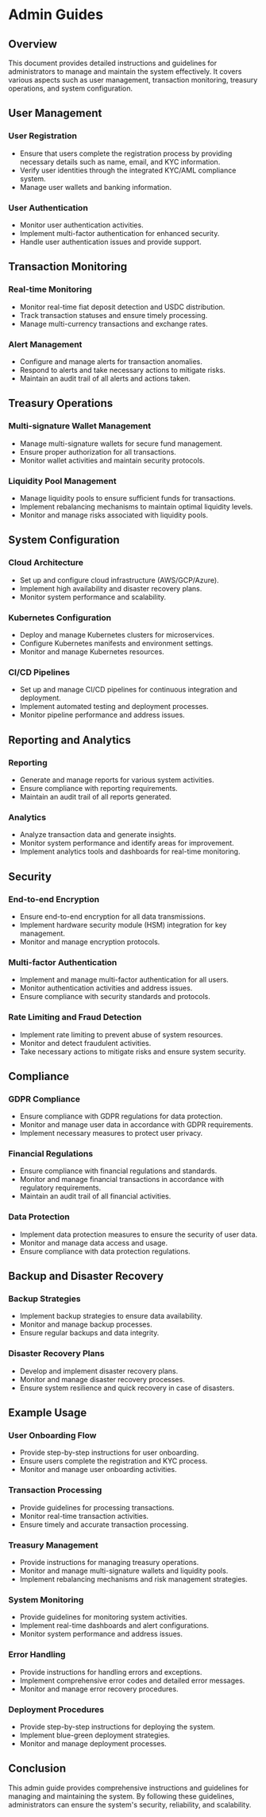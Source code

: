 # Admin Guides

## Overview

This document provides detailed instructions and guidelines for administrators to manage and maintain the system effectively. It covers various aspects such as user management, transaction monitoring, treasury operations, and system configuration.

## User Management

### User Registration
- Ensure that users complete the registration process by providing necessary details such as name, email, and KYC information.
- Verify user identities through the integrated KYC/AML compliance system.
- Manage user wallets and banking information.

### User Authentication
- Monitor user authentication activities.
- Implement multi-factor authentication for enhanced security.
- Handle user authentication issues and provide support.

## Transaction Monitoring

### Real-time Monitoring
- Monitor real-time fiat deposit detection and USDC distribution.
- Track transaction statuses and ensure timely processing.
- Manage multi-currency transactions and exchange rates.

### Alert Management
- Configure and manage alerts for transaction anomalies.
- Respond to alerts and take necessary actions to mitigate risks.
- Maintain an audit trail of all alerts and actions taken.

## Treasury Operations

### Multi-signature Wallet Management
- Manage multi-signature wallets for secure fund management.
- Ensure proper authorization for all transactions.
- Monitor wallet activities and maintain security protocols.

### Liquidity Pool Management
- Manage liquidity pools to ensure sufficient funds for transactions.
- Implement rebalancing mechanisms to maintain optimal liquidity levels.
- Monitor and manage risks associated with liquidity pools.

## System Configuration

### Cloud Architecture
- Set up and configure cloud infrastructure (AWS/GCP/Azure).
- Implement high availability and disaster recovery plans.
- Monitor system performance and scalability.

### Kubernetes Configuration
- Deploy and manage Kubernetes clusters for microservices.
- Configure Kubernetes manifests and environment settings.
- Monitor and manage Kubernetes resources.

### CI/CD Pipelines
- Set up and manage CI/CD pipelines for continuous integration and deployment.
- Implement automated testing and deployment processes.
- Monitor pipeline performance and address issues.

## Reporting and Analytics

### Reporting
- Generate and manage reports for various system activities.
- Ensure compliance with reporting requirements.
- Maintain an audit trail of all reports generated.

### Analytics
- Analyze transaction data and generate insights.
- Monitor system performance and identify areas for improvement.
- Implement analytics tools and dashboards for real-time monitoring.

## Security

### End-to-end Encryption
- Ensure end-to-end encryption for all data transmissions.
- Implement hardware security module (HSM) integration for key management.
- Monitor and manage encryption protocols.

### Multi-factor Authentication
- Implement and manage multi-factor authentication for all users.
- Monitor authentication activities and address issues.
- Ensure compliance with security standards and protocols.

### Rate Limiting and Fraud Detection
- Implement rate limiting to prevent abuse of system resources.
- Monitor and detect fraudulent activities.
- Take necessary actions to mitigate risks and ensure system security.

## Compliance

### GDPR Compliance
- Ensure compliance with GDPR regulations for data protection.
- Monitor and manage user data in accordance with GDPR requirements.
- Implement necessary measures to protect user privacy.

### Financial Regulations
- Ensure compliance with financial regulations and standards.
- Monitor and manage financial transactions in accordance with regulatory requirements.
- Maintain an audit trail of all financial activities.

### Data Protection
- Implement data protection measures to ensure the security of user data.
- Monitor and manage data access and usage.
- Ensure compliance with data protection regulations.

## Backup and Disaster Recovery

### Backup Strategies
- Implement backup strategies to ensure data availability.
- Monitor and manage backup processes.
- Ensure regular backups and data integrity.

### Disaster Recovery Plans
- Develop and implement disaster recovery plans.
- Monitor and manage disaster recovery processes.
- Ensure system resilience and quick recovery in case of disasters.

## Example Usage

### User Onboarding Flow
- Provide step-by-step instructions for user onboarding.
- Ensure users complete the registration and KYC process.
- Monitor and manage user onboarding activities.

### Transaction Processing
- Provide guidelines for processing transactions.
- Monitor real-time transaction activities.
- Ensure timely and accurate transaction processing.

### Treasury Management
- Provide instructions for managing treasury operations.
- Monitor and manage multi-signature wallets and liquidity pools.
- Implement rebalancing mechanisms and risk management strategies.

### System Monitoring
- Provide guidelines for monitoring system activities.
- Implement real-time dashboards and alert configurations.
- Monitor system performance and address issues.

### Error Handling
- Provide instructions for handling errors and exceptions.
- Implement comprehensive error codes and detailed error messages.
- Monitor and manage error recovery procedures.

### Deployment Procedures
- Provide step-by-step instructions for deploying the system.
- Implement blue-green deployment strategies.
- Monitor and manage deployment processes.

## Conclusion

This admin guide provides comprehensive instructions and guidelines for managing and maintaining the system. By following these guidelines, administrators can ensure the system's security, reliability, and scalability.

